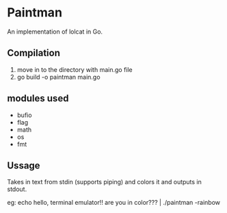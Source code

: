 # Paintman
An implementation of lolcat in Go. 

## Compilation
1. move in to the directory with main.go file
2. go build -o paintman main.go

## modules used
- bufio
- flag
- math
- os
- fmt

## Ussage
Takes in text from stdin (supports piping) and colors it and outputs in stdout.

eg: echo hello, terminal emulator!! are you in color??? | ./paintman -rainbow
